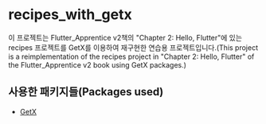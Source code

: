 # recipes_with_getx

이 프로젝트는 Flutter_Apprentice v2책의 "Chapter 2: Hello, Flutter"에 있는 recipes 프로젝트를 GetX를 이용하여 재구현한 연습용 프로젝트입니다.(This project is a reimplementation of the recipes project in "Chapter 2: Hello, Flutter" of the Flutter_Apprentice v2 book using GetX packages.)

## 사용한 패키지들(Packages used)
- [GetX](https://github.com/jonataslaw/getx)

<!-- ## Getting Started

This project is a starting point for a Flutter application.

A few resources to get you started if this is your first Flutter project:

- [Lab: Write your first Flutter app](https://flutter.dev/docs/get-started/codelab)
- [Cookbook: Useful Flutter samples](https://flutter.dev/docs/cookbook)

For help getting started with Flutter, view our
[online documentation](https://flutter.dev/docs), which offers tutorials,
samples, guidance on mobile development, and a full API reference. -->
